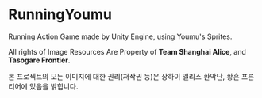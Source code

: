 # RunningYoumu

Running Action Game made by Unity Engine, using Youmu's Sprites.

All rights of Image Resources Are Property of **Team Shanghai Alice**, and **Tasogare Frontier**.

본 프로젝트의 모든 이미지에 대한 권리(저작권 등)은 상하이 앨리스 환악단, 황혼 프론티어에 있음을 밝힙니다.

